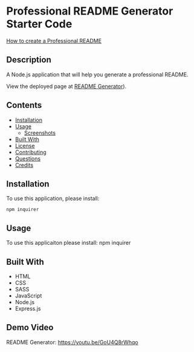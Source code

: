# Professional README Generator Starter Code

[How to create a Professional README](./readme-guide.md)

## Description
A Node.js application that will help you generate a professional README.
            
View the deployed page at [README Generator]()).
## Contents
* [Installation](#installation)
* [Usage](#usage)
   * [Screenshots](#screenshots)
* [Built With](#built-with)
* [License](#license)
* [Contributing](#contributing)
* [Questions](#questions)
* [Credits](#credits)

## Installation
To use this application, please install: 
```
npm inquirer
```
    
## Usage
To use this applicaiton please install: npm inquirer 
    

## Built With

* HTML
* CSS
* SASS
* JavaScript
* Node.js
* Express.js
## Demo Video
README Generator: https://youtu.be/GoU4Q8rWhqo